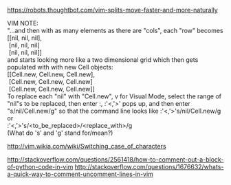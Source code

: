 https://robots.thoughtbot.com/vim-splits-move-faster-and-more-naturally  
  
  
  
VIM NOTE:  
"...and then with as many elements as there are "cols", each "row" becomes  
[[nil, nil, nil],  
&nbsp;[nil, nil, nil]  
&nbsp;[nil, nil, nil]]  
and starts looking more like a two dimensional grid which then gets populated with with new Cell objects:  
[[Cell.new, Cell.new, Cell.new],  
&nbsp;[Cell.new, Cell.new, Cell.new]  
&nbsp;[Cell.new, Cell.new, Cell.new]]  
To replace each "nil" with "Cell.new", v for Visual Mode, select the range of "nil"s to be replaced, then enter :, :'<,'>' pops up, and then enter "s/nil/Cell.new/g" so that the command line looks like :'<,'>'s/nil/Cell.new/g  
or  
:'<,'>'s/\<to_be_replaced>/\<replace_with>/g  
(What do 's' and 'g' stand for/mean?)  
  
  
  
http://vim.wikia.com/wiki/Switching_case_of_characters  
  
    
  
http://stackoverflow.com/questions/2561418/how-to-comment-out-a-block-of-python-code-in-vim
http://stackoverflow.com/questions/1676632/whats-a-quick-way-to-comment-uncomment-lines-in-vim  
    
      
